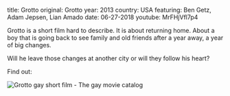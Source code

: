 title: Grotto
original: Grotto
year: 2013
country: USA
featuring: Ben Getz, Adam Jepsen, Lian Amado
date: 06-27-2018
youtube: MrFHjVfl7p4

Grotto is a short film hard to describe. It is about returning home. About a boy that is going back to see family and old friends after a year away, a year of big changes.

Will he leave those changes at another city or will they follow his heart?

Find out:

![Grotto gay short film - The gay movie catalog]({filename}/images/grotto.jpg)





